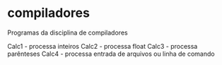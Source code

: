 # compiladores
Programas da disciplina de compiladores

Calc1 - processa inteiros
Calc2 - processa float
Calc3 - processa parênteses
Calc4 - processa entrada de arquivos ou linha de comando
